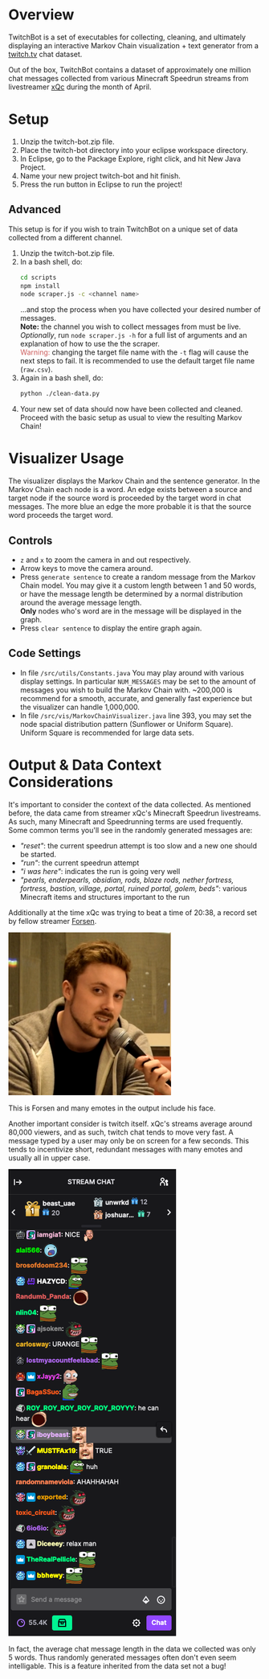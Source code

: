 # Overview
TwitchBot is a set of executables for collecting, cleaning, and ultimately displaying an interactive Markov Chain visualization + text generator from a [twitch.tv](https://www.twitch.tv) chat dataset. 

Out of the box, TwitchBot contains a dataset of approximately one million chat messages collected from various Minecraft Speedrun streams from livestreamer [xQc](https://www.twitch.tv/xqcow) during the month of April.
# Setup
1. Unzip the twitch-bot.zip file.
2. Place the twitch-bot directory into your eclipse workspace directory.
3. In Eclipse, go to the Package Explore, right click, and hit New Java Project.
4. Name your new project twitch-bot and hit finish.
5. Press the run button in Eclipse to run the project!

## Advanced
This setup is for if you wish to train TwitchBot on a unique set of data collected from a different channel.
1. Unzip the twitch-bot.zip file.
2. In a bash shell, do:
    ```bash
    cd scripts
    npm install
    node scraper.js -c <channel name> 
    ```
    ...and stop the process when you have collected your desired number of messages. <br /> 
    **Note:** the channel you wish to collect messages from must
    be live. <br />
    _Optionally_, run `node scraper.js -h` for a full list of arguments and an explanation of how to use the the scraper. <br />
    <span style="color:IndianRed">Warning:</span> changing the target file name with the `-t` flag will cause the next steps to fail. It is recommended to use the default target file name (`raw.csv`).
3. Again in a bash shell, do:
    ```bash
    python ./clean-data.py
    ```
4. Your new set of data should now have been collected and cleaned. Proceed with the basic setup as usual to view the resulting Markov Chain!

# Visualizer Usage
The visualizer displays the Markov Chain and the sentence generator. In the Markov Chain each node is a word. An edge exists between a source and target node if the source word is proceeded by the target word in chat messages. The more blue an edge the more probable it is that the source word proceeds the target word.
## Controls
* `z` and `x` to zoom the camera in and out respectively. 
* Arrow keys to move the camera around.
* Press `generate sentence` to create a random message from the Markov Chain model. You may give it a custom length between 1 and 50 words, or have the message length be determined by a normal distribution around the average message length. <br />**Only** nodes who's word are in the message will be displayed in the graph.
* Press `clear sentence` to display the entire graph again.
## Code Settings
* In file `/src/utils/Constants.java` You may play around with various display settings. In particular `NUM_MESSAGES` may be set to the amount of messages you wish to build the Markov Chain with. ~200,000 is recommend for a smooth, accurate, and generally fast experience but the visualizer can handle 1,000,000. 
* In file `/src/vis/MarkovChainVisualizer.java` line 393, you may set the node spacial distribution pattern (Sunflower or Uniform Square). Uniform Square is recommended for large data sets.

# Output & Data Context Considerations
It's important to consider the context of the data collected. As mentioned before, the data came from streamer xQc's Minecraft Speedrun livestreams. As such, many Minecraft and Speedrunning terms are used frequently. Some common terms you'll see in the randomly generated messages are:
* _"reset"_: the current speedrun attempt is too slow and a new one should be started.
* _"run"_: the current speedrun attempt
* _"i was here"_: indicates the run is going very well 
* _"pearls, enderpearls, obsidian, rods, blaze rods, nether fortress, fortress, bastion, village, portal, ruined portal, golem, beds"_: various Minecraft items and structures important to the run

Additionally at the time xQc was trying to beat a time of 20:38, a record set by fellow streamer [Forsen](https://www.twitch.tv/forsen).

![alt text](./data/forsen.png "Logo Title Text 1")

This is Forsen and many emotes in the output include his face. 

Another important consider is twitch itself. xQc's streams average around 80,000 viewers, and as such, twitch chat tends to move very fast. A message typed by a user may only be on screen for a few seconds. This tends to incentivize short, redundant messages with many emotes and usually all in upper case.

![alt text](./data/sample-chat.png "Sample Chat")

In fact, the average chat message length in the data we collected was only 5 words. Thus randomly generated messages often don't even seem intelligable. This is a feature inherited from the data set not a bug!